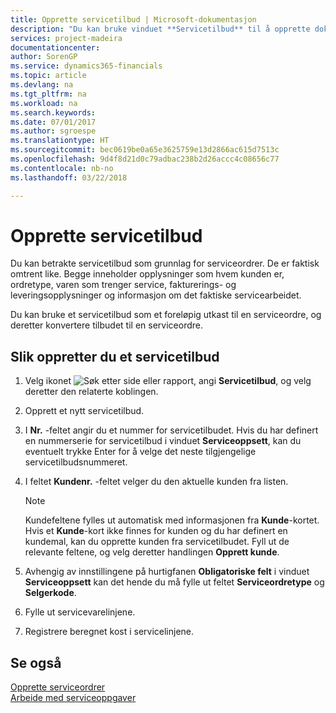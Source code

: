 ```yaml
---
title: Opprette servicetilbud | Microsoft-dokumentasjon
description: "Du kan bruke vinduet **Servicetilbud** til å opprette dokumenter der du angir opplysninger om en service, for eksempel reparasjon og vedlikehold, på servicevarer etter forespørsel fra kunde. Du kan bruke et servicetilbud som et foreløpig utkast til en serviceordre, og deretter konvertere tilbudet til en serviceordre."
services: project-madeira
documentationcenter: 
author: SorenGP
ms.service: dynamics365-financials
ms.topic: article
ms.devlang: na
ms.tgt_pltfrm: na
ms.workload: na
ms.search.keywords: 
ms.date: 07/01/2017
ms.author: sgroespe
ms.translationtype: HT
ms.sourcegitcommit: bec0619be0a65e3625759e13d2866ac615d7513c
ms.openlocfilehash: 9d4f8d21d0c79adbac238b2d26accc4c08656c77
ms.contentlocale: nb-no
ms.lasthandoff: 03/22/2018

---
```

# <a name="create-service-quotes"></a>Opprette servicetilbud
Du kan betrakte servicetilbud som grunnlag for serviceordrer. De er faktisk omtrent like. Begge inneholder opplysninger som hvem kunden er, ordretype, varen som trenger service, fakturerings- og leveringsopplysninger og informasjon om det faktiske servicearbeidet.
 
Du kan bruke et servicetilbud som et foreløpig utkast til en serviceordre, og deretter konvertere tilbudet til en serviceordre.  
  
## <a name="to-create-a-service-quote"></a>Slik oppretter du et servicetilbud  
1. Velg ikonet ![Søk etter side eller rapport](media/ui-search/search_small.png "Søk etter side eller rapport"), angi **Servicetilbud**, og velg deretter den relaterte koblingen.  
2. Opprett et nytt servicetilbud.  
3. I **Nr.** -feltet angir du et nummer for servicetilbudet. Hvis du har definert en nummerserie for servicetilbud i vinduet **Serviceoppsett**, kan du eventuelt trykke Enter for å velge det neste tilgjengelige servicetilbudsnummeret.  
4. I feltet **Kundenr.**  -feltet velger du den aktuelle kunden fra listen.  

   > [!Note]  
   >  Kundefeltene fylles ut automatisk med informasjonen fra **Kunde**-kortet. Hvis et **Kunde**-kort ikke finnes for kunden og du har definert en kundemal, kan du opprette kunden fra servicetilbudet. Fyll ut de relevante feltene, og velg deretter handlingen **Opprett kunde**.  
  
5. Avhengig av innstillingene på hurtigfanen **Obligatoriske felt** i vinduet **Serviceoppsett** kan det hende du må fylle ut feltet **Serviceordretype** og **Selgerkode**.  
6. Fylle ut servicevarelinjene.  
7. Registrere beregnet kost i servicelinjene.  
  
## <a name="see-also"></a>Se også  
[Opprette serviceordrer](service-how-to-create-service-orders.md)  
[Arbeide med serviceoppgaver](service-how-to-work-on-service-tasks.md)  

 
